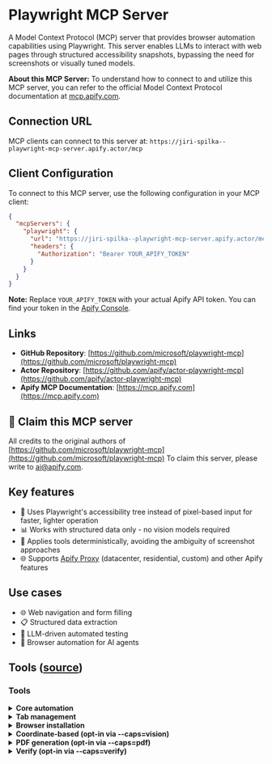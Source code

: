 # Playwright MCP Server

A Model Context Protocol (MCP) server that provides browser automation capabilities using Playwright. This server enables LLMs to interact with web pages through structured accessibility snapshots, bypassing the need for screenshots or visually tuned models.

**About this MCP Server:** To understand how to connect to and utilize this MCP server, you can refer to the official Model Context Protocol documentation at [mcp.apify.com](https://mcp.apify.com).

## Connection URL
MCP clients can connect to this server at: `https://jiri-spilka--playwright-mcp-server.apify.actor/mcp`

## Client Configuration
To connect to this MCP server, use the following configuration in your MCP client:

```json
{
  "mcpServers": {
    "playwright": {
      "url": "https://jiri-spilka--playwright-mcp-server.apify.actor/mcp",
      "headers": {
        "Authorization": "Bearer YOUR_APIFY_TOKEN"
      }
    }
  }
}
```

**Note:** Replace `YOUR_APIFY_TOKEN` with your actual Apify API token. You can find your token in the [Apify Console](https://console.apify.com/account/integrations).

## Links
- **GitHub Repository**: [https://github.com/microsoft/playwright-mcp](https://github.com/microsoft/playwright-mcp)
- **Actor Repository**: [https://github.com/apify/actor-playwright-mcp](https://github.com/apify/actor-playwright-mcp)
- **Apify MCP Documentation**: [https://mcp.apify.com](https://mcp.apify.com)

## 🚩 Claim this MCP server
All credits to the original authors of [https://github.com/microsoft/playwright-mcp](https://github.com/microsoft/playwright-mcp)
To claim this server, please write to [ai@apify.com](mailto:ai@apify.com).

## Key features

- 🚀 Uses Playwright's accessibility tree instead of pixel-based input for faster, lighter operation
- 📊 Works with structured data only - no vision models required
- 🎯 Applies tools deterministically, avoiding the ambiguity of screenshot approaches
- 🌐 Supports [Apify Proxy](https://apify.com/proxy) (datacenter, residential, custom) and other Apify features

## Use cases

- 🌐 Web navigation and form filling
- 📋 Structured data extraction
- 🧪 LLM-driven automated testing
- 🤖 Browser automation for AI agents

## Tools ([source](https://github.com/microsoft/playwright-mcp))


### Tools

<!--- Tools generated by update-readme.js -->

<details>
<summary><b>Core automation</b></summary>

<!-- NOTE: This has been generated via update-readme.js -->

- **browser_click**
    - Title: Click
    - Description: Perform click on a web page
    - Parameters:
        - `element` (string): Human-readable element description used to obtain permission to interact with the element
        - `ref` (string): Exact target element reference from the page snapshot
        - `doubleClick` (boolean, optional): Whether to perform a double click instead of a single click
        - `button` (string, optional): Button to click, defaults to left
    - Read-only: **false**

<!-- NOTE: This has been generated via update-readme.js -->

- **browser_close**
    - Title: Close browser
    - Description: Close the page
    - Parameters: None
    - Read-only: **true**

<!-- NOTE: This has been generated via update-readme.js -->

- **browser_console_messages**
    - Title: Get console messages
    - Description: Returns all console messages
    - Parameters: None
    - Read-only: **true**

<!-- NOTE: This has been generated via update-readme.js -->

- **browser_drag**
    - Title: Drag mouse
    - Description: Perform drag and drop between two elements
    - Parameters:
        - `startElement` (string): Human-readable source element description used to obtain the permission to interact with the element
        - `startRef` (string): Exact source element reference from the page snapshot
        - `endElement` (string): Human-readable target element description used to obtain the permission to interact with the element
        - `endRef` (string): Exact target element reference from the page snapshot
    - Read-only: **false**

<!-- NOTE: This has been generated via update-readme.js -->

- **browser_evaluate**
    - Title: Evaluate JavaScript
    - Description: Evaluate JavaScript expression on page or element
    - Parameters:
        - `function` (string): () => { /* code */ } or (element) => { /* code */ } when element is provided
        - `element` (string, optional): Human-readable element description used to obtain permission to interact with the element
        - `ref` (string, optional): Exact target element reference from the page snapshot
    - Read-only: **false**

<!-- NOTE: This has been generated via update-readme.js -->

- **browser_file_upload**
    - Title: Upload files
    - Description: Upload one or multiple files
    - Parameters:
        - `paths` (array): The absolute paths to the files to upload. Can be a single file or multiple files.
    - Read-only: **false**

<!-- NOTE: This has been generated via update-readme.js -->

- **browser_fill_form**
    - Title: Fill form
    - Description: Fill multiple form fields
    - Parameters:
        - `fields` (array): Fields to fill in
    - Read-only: **false**

<!-- NOTE: This has been generated via update-readme.js -->

- **browser_handle_dialog**
    - Title: Handle a dialog
    - Description: Handle a dialog
    - Parameters:
        - `accept` (boolean): Whether to accept the dialog.
        - `promptText` (string, optional): The text of the prompt in case of a prompt dialog.
    - Read-only: **false**

<!-- NOTE: This has been generated via update-readme.js -->

- **browser_hover**
    - Title: Hover mouse
    - Description: Hover over element on page
    - Parameters:
        - `element` (string): Human-readable element description used to obtain permission to interact with the element
        - `ref` (string): Exact target element reference from the page snapshot
    - Read-only: **true**

<!-- NOTE: This has been generated via update-readme.js -->

- **browser_navigate**
    - Title: Navigate to a URL
    - Description: Navigate to a URL
    - Parameters:
        - `url` (string): The URL to navigate to
    - Read-only: **false**

<!-- NOTE: This has been generated via update-readme.js -->

- **browser_navigate_back**
    - Title: Go back
    - Description: Go back to the previous page
    - Parameters: None
    - Read-only: **true**

<!-- NOTE: This has been generated via update-readme.js -->

- **browser_network_requests**
    - Title: List network requests
    - Description: Returns all network requests since loading the page
    - Parameters: None
    - Read-only: **true**

<!-- NOTE: This has been generated via update-readme.js -->

- **browser_press_key**
    - Title: Press a key
    - Description: Press a key on the keyboard
    - Parameters:
        - `key` (string): Name of the key to press or a character to generate, such as `ArrowLeft` or `a`
    - Read-only: **false**

<!-- NOTE: This has been generated via update-readme.js -->

- **browser_resize**
    - Title: Resize browser window
    - Description: Resize the browser window
    - Parameters:
        - `width` (number): Width of the browser window
        - `height` (number): Height of the browser window
    - Read-only: **true**

<!-- NOTE: This has been generated via update-readme.js -->

- **browser_select_option**
    - Title: Select option
    - Description: Select an option in a dropdown
    - Parameters:
        - `element` (string): Human-readable element description used to obtain permission to interact with the element
        - `ref` (string): Exact target element reference from the page snapshot
        - `values` (array): Array of values to select in the dropdown. This can be a single value or multiple values.
    - Read-only: **false**

<!-- NOTE: This has been generated via update-readme.js -->

- **browser_snapshot**
    - Title: Page snapshot
    - Description: Capture accessibility snapshot of the current page, this is better than screenshot
    - Parameters: None
    - Read-only: **true**

<!-- NOTE: This has been generated via update-readme.js -->

- **browser_take_screenshot**
    - Title: Take a screenshot
    - Description: Take a screenshot of the current page. You can't perform actions based on the screenshot, use browser_snapshot for actions.
    - Parameters:
        - `type` (string, optional): Image format for the screenshot. Default is png.
        - `filename` (string, optional): File name to save the screenshot to. Defaults to `page-{timestamp}.{png|jpeg}` if not specified.
        - `element` (string, optional): Human-readable element description used to obtain permission to screenshot the element. If not provided, the screenshot will be taken of viewport. If element is provided, ref must be provided too.
        - `ref` (string, optional): Exact target element reference from the page snapshot. If not provided, the screenshot will be taken of viewport. If ref is provided, element must be provided too.
        - `fullPage` (boolean, optional): When true, takes a screenshot of the full scrollable page, instead of the currently visible viewport. Cannot be used with element screenshots.
    - Read-only: **true**

<!-- NOTE: This has been generated via update-readme.js -->

- **browser_type**
    - Title: Type text
    - Description: Type text into editable element
    - Parameters:
        - `element` (string): Human-readable element description used to obtain permission to interact with the element
        - `ref` (string): Exact target element reference from the page snapshot
        - `text` (string): Text to type into the element
        - `submit` (boolean, optional): Whether to submit entered text (press Enter after)
        - `slowly` (boolean, optional): Whether to type one character at a time. Useful for triggering key handlers in the page. By default entire text is filled in at once.
    - Read-only: **false**

<!-- NOTE: This has been generated via update-readme.js -->

- **browser_wait_for**
    - Title: Wait for
    - Description: Wait for text to appear or disappear or a specified time to pass
    - Parameters:
        - `time` (number, optional): The time to wait in seconds
        - `text` (string, optional): The text to wait for
        - `textGone` (string, optional): The text to wait for to disappear
    - Read-only: **true**

</details>

<details>
<summary><b>Tab management</b></summary>

<!-- NOTE: This has been generated via update-readme.js -->

- **browser_tabs**
    - Title: Manage tabs
    - Description: List, create, close, or select a browser tab.
    - Parameters:
        - `action` (string): Operation to perform
        - `index` (number, optional): Tab index, used for close/select. If omitted for close, current tab is closed.
    - Read-only: **false**

</details>

<details>
<summary><b>Browser installation</b></summary>

<!-- NOTE: This has been generated via update-readme.js -->

- **browser_install**
    - Title: Install the browser specified in the config
    - Description: Install the browser specified in the config. Call this if you get an error about the browser not being installed.
    - Parameters: None
    - Read-only: **false**

</details>

<details>
<summary><b>Coordinate-based (opt-in via --caps=vision)</b></summary>

<!-- NOTE: This has been generated via update-readme.js -->

- **browser_mouse_click_xy**
    - Title: Click
    - Description: Click left mouse button at a given position
    - Parameters:
        - `element` (string): Human-readable element description used to obtain permission to interact with the element
        - `x` (number): X coordinate
        - `y` (number): Y coordinate
    - Read-only: **false**

<!-- NOTE: This has been generated via update-readme.js -->

- **browser_mouse_drag_xy**
    - Title: Drag mouse
    - Description: Drag left mouse button to a given position
    - Parameters:
        - `element` (string): Human-readable element description used to obtain permission to interact with the element
        - `startX` (number): Start X coordinate
        - `startY` (number): Start Y coordinate
        - `endX` (number): End X coordinate
        - `endY` (number): End Y coordinate
    - Read-only: **false**

<!-- NOTE: This has been generated via update-readme.js -->

- **browser_mouse_move_xy**
    - Title: Move mouse
    - Description: Move mouse to a given position
    - Parameters:
        - `element` (string): Human-readable element description used to obtain permission to interact with the element
        - `x` (number): X coordinate
        - `y` (number): Y coordinate
    - Read-only: **true**

</details>

<details>
<summary><b>PDF generation (opt-in via --caps=pdf)</b></summary>

<!-- NOTE: This has been generated via update-readme.js -->

- **browser_pdf_save**
    - Title: Save as PDF
    - Description: Save page as PDF
    - Parameters:
        - `filename` (string, optional): File name to save the pdf to. Defaults to `page-{timestamp}.pdf` if not specified.
    - Read-only: **true**

</details>

<details>
<summary><b>Verify (opt-in via --caps=verify)</b></summary>

<!-- NOTE: This has been generated via update-readme.js -->

- **browser_verify_element_visible**
    - Title: Verify element visible
    - Description: Verify element is visible on the page
    - Parameters:
        - `role` (string): ROLE of the element. Can be found in the snapshot like this: `- {ROLE} "Accessible Name":`
        - `accessibleName` (string): ACCESSIBLE_NAME of the element. Can be found in the snapshot like this: `- role "{ACCESSIBLE_NAME}"`
    - Read-only: **true**

<!-- NOTE: This has been generated via update-readme.js -->

- **browser_verify_list_visible**
    - Title: Verify list visible
    - Description: Verify list is visible on the page
    - Parameters:
        - `element` (string): Human-readable list description
        - `ref` (string): Exact target element reference that points to the list
        - `items` (array): Items to verify
    - Read-only: **true**

<!-- NOTE: This has been generated via update-readme.js -->

- **browser_verify_text_visible**
    - Title: Verify text visible
    - Description: Verify text is visible on the page. Prefer browser_verify_element_visible if possible.
    - Parameters:
        - `text` (string): TEXT to verify. Can be found in the snapshot like this: `- role "Accessible Name": {TEXT}` or like this: `- text: {TEXT}`
    - Read-only: **true**

<!-- NOTE: This has been generated via update-readme.js -->

- **browser_verify_value**
    - Title: Verify value
    - Description: Verify element value
    - Parameters:
        - `type` (string): Type of the element
        - `element` (string): Human-readable element description
        - `ref` (string): Exact target element reference that points to the element
        - `value` (string): Value to verify. For checkbox, use "true" or "false".
    - Read-only: **true**

</details>


<!--- End of tools generated section -->
